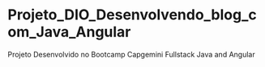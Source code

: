 # Projeto_DIO_Desenvolvendo_blog_com_Java_Angular
Projeto Desenvolvido no Bootcamp Capgemini Fullstack Java and Angular
